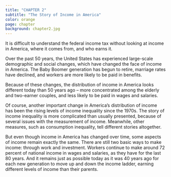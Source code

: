 ```yaml
---
title: "CHAPTER 2"
subtitle: "The Story of Income in America"
color: orange
page: chapter
background: chapter2.jpg
---
```

It is difficult to understand the federal income tax without looking at income in America, where it comes from, and who earns it.

Over the past 50 years, the United States has experienced large-scale demographic and social changes, which have changed the face of income in America. The Baby Boomer generation has begun to retire, marriage rates have declined, and workers are more likely to be paid in benefits.

Because of these changes, the distribution of income in America looks different today than 50 years ago – more concentrated among the elderly and two-earner couples, and less likely to be paid in wages and salaries.

Of course, another important change in America’s distribution of income has been the rising levels of income inequality since the 1970s. The story of income inequality is more complicated than usually presented, because of several issues with the measurement of income. Meanwhile, other measures, such as consumption inequality, tell different stories altogether.

But even though income in America has changed over time, some aspects of income remain exactly the same. There are still two basic ways to make income: through work and investment. Workers continue to make around 72 percent of national income in wages and salaries, as they have for the last 80 years. And it remains just as possible today as it was 40 years ago for each new generation to move up and down the income ladder, earning different levels of income than their parents.
